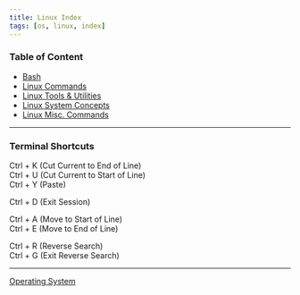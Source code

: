 ```yaml
---
title: Linux Index
tags: [os, linux, index]
---
```


### Table of Content

* [Bash](Shell%20Scripting/Bash.md)
* [Linux Commands](Commands/Linux%20Commands.md)
* [Linux Tools & Utilities](Tools%20and%20Utilities/Linux%20Tools%20&%20Utilities.md)
* [Linux System Concepts](Linux%20System%20Concepts/Linux%20System%20Concepts.md)
* [Linux Misc. Commands](Linux%20Misc.%20Commands.md)

---

### Terminal Shortcuts

Ctrl + K (Cut Current to End of Line)  
Ctrl + U (Cut Current to Start of Line)  
Ctrl + Y (Paste)

Ctrl + D (Exit Session)

Ctrl + A (Move to Start of Line)  
Ctrl + E (Move to End of Line)

Ctrl + R (Reverse Search)  
Ctrl + G (Exit Reverse Search)

---

[Operating System](../Operating%20System.md)